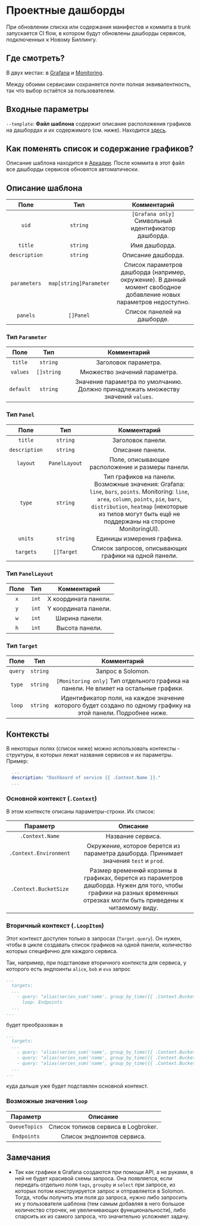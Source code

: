 # Проектные дашборды
При обновлении списка или содержания манифестов и коммита в trunk запускается CI flow, в котором будут обновлены дашборды сервисов, подключенных к Новому Биллингу. 

## Где смотреть? 
В двух местах: в [Grafana](https://grafana.yandex-team.ru/dashboards/f/jgUN2QJnk/billing-dashboards) и [Monitoring](https://monitoring.yandex-team.ru/projects/newbilling-tarification/dashboards). 

Между обоими сервисами сохраняется почти полная эквивалентность, так что выбор остаётся за пользователем.

## Входные параметры
`--template`: **Файл шаблона** содержит описание расположения графиков на дашбордах и их содержимого (см. ниже). Находится [здесь](https://a.yandex-team.ru/arc_vcs/billing/hot/manificenta/dashboard_templates).

## Как поменять список и содержание графиков?
Описание шаблона находится в [Аркадии](https://a.yandex-team.ru/arc/trunk/arcadia/billing/hot/manificenta/dashboard_templates/common.yml). После коммита в этот файл все дашборды сервисов обновятся автоматически. 

## Описание шаблона
|      Поле      |           Тип          |                                                     Комментарий                                                     |
|:--------------:|:----------------------:|:-------------------------------------------------------------------------------------------------------------------:|
|     `uid`      | `string`               | `[Grafana only]` Символьный идентификатор дашборда.                                                                   |
|     `title`    | `string`               | Имя дашборда.                                                                                                       |
| `description`  | `string`               | Описание дашборда.                                                                                                  |
|  `parameters`  | `map[string]Parameter` | Список параметров дашборда (например, окружение). В данный момент свободное добавление новых параметров недоступно. |
|    `panels`    | `[]Panel`              | Список панелей на дашборде.                                                                                         |
### Тип `Parameter`
| Поле       | Тип         | Комментарий                                                                        |
|:------------:|:-------------:|:------------------------------------------------------------------------------------:|
| `title`    | `string`    | Заголовок параметра.                                                               |
| `values`   | `[]string`  | Множество значений параметра.                                                      |
| `default`  | `string`    | Значение параметра по умолчанию. Должно принадлежать множеству значений  `values`. |

### Тип `Panel`
|      Поле     |      Тип      |                                                                                                                     Комментарий                                                                                                                    |
|:-------------:|:-------------:|:--------------------------------------------------------------------------------------------------------------------------------------------------------------------------------------------------------------------------------------------------:|
|    `title`    |   `string`    |                                                                                                                  Заголовок панели.                                                                                                                 |
| `description` |   `string`    |                                                                                                                  Описание панели.                                                                                                                  |
|   `layout`    | `PanelLayout` |                                                                                                  Поле, описывающее расположение и размеры панели.                                                                                                  |
|    `type`     |   `string`    | Тип графиков на панели. Возможные значения: Grafana: `line`, `bars`, `points`. Monitoring: `line`, `area`, `column`, `points`, `pie`, `bars`, `distribution`, `heatmap` (некоторые из типов могут быть ещё не поддержаны на стороне MonitoringUI). |
|    `units`    |   `string`    |                                                                                                             Единицы измерения графика.                                                                                                             |
|   `targets`   |   `[]Target`  |                                                                                                Список запросов, описывающих графики на одной панели.                                                                                               |

### Тип `PanelLayout`
| Поле |   Тип  |      Комментарий     |
|:----:|:------:|:--------------------:|
| `x`  | `int`  | X координата панели. |
| `y`  |  `int` | Y координата панели. |
| `w`  | `int`  |    Ширина панели.    |
| `h`  | `int`  |    Высота панели.    |

### Тип `Target`
|   Поле   |    Тип    |                                                                          Комментарий                                                                          |
|:--------:|:---------:|:-------------------------------------------------------------------------------------------------------------------------------------------------------------:|
| `query`  | `string`  |                                                                       Запрос в Solomon.                                                                       |
|  `type`  | `string`  |                              `[Monitoring only]` Тип отдельного графика на панели. Не влияет на остальные графики.                             |
|  `loop`  | `string`  | Идентификатор  поля, на каждое значение которого будет создано по одному графику на этой панели. Подробнее ниже. |

## Контексты
В некоторых полях (список ниже) можно использовать контексты - структуры, в которых лежат названия сервисов и их параметры.
Пример: 
```yaml
  ...
  description: "Dashboard of service {{ .Context.Name }}."
  ...
```

### Основной контекст (`.Context`)
В этом контексте описаны параметры-строки. Их список:

|        Параметр        |                                                                  Описание                                                                  |
|:----------------------:|:------------------------------------------------------------------------------------------------------------------------------------------:|
|     `.Context.Name`    |                                                              Название сервиса.                                                             |
| `.Context.Environment` |                            Окружение, которое берется из параметра дашборда. Принимает значения `test` и `prod`.                           |
|  `.Context.BucketSize` | Размер временн**о**й корзины в графиках, берется из параметров дашборда. Нужен для того, чтобы графики на разных временных отрезках могли быть приведены к читаемому виду. |

### Вторичный контекст (`.LoopItem`)
Этот контекст доступен только в запросах (`Target.query`). Он нужен, чтобы в цикле создавать список графиков на одной панели, количество которых специфично для каждого сервиса. 

Так, например, при подстановке вторичного контекста для сервиса, у которого есть эндпоинты `alice`, `bob` и `eva` запрос

```yaml
...
  targets:
  ...
    - query: "alias(series_sum('name', group_by_time({{ .Context.BucketSize }}, 'avg', {cluster='{{ .Context.Environment }}', project='newbilling-tarification', sensor='client_calculator-{{ .Context.Name }}.interaction_response_code_200', service='processor', name='{{ .LoopItem }}'})), '{{ .LoopItem }}')"
      loop: Endpoints
  ...
...
```

будет преобразован в 

```yaml
...
  targets:
  ...
    - query: "alias(series_sum('name', group_by_time({{ .Context.BucketSize }}, 'avg', {cluster='{{ .Context.Environment }}', project='newbilling-tarification', sensor='client_calculator-{{ .Context.Name }}.interaction_response_code_200', service='processor', name='alice'})), 'alice')"
    - query: "alias(series_sum('name', group_by_time({{ .Context.BucketSize }}, 'avg', {cluster='{{ .Context.Environment }}', project='newbilling-tarification', sensor='client_calculator-{{ .Context.Name }}.interaction_response_code_200', service='processor', name='bob'})), 'bob')"
    - query: "alias(series_sum('name', group_by_time({{ .Context.BucketSize }}, 'avg', {cluster='{{ .Context.Environment }}', project='newbilling-tarification', sensor='client_calculator-{{ .Context.Name }}.interaction_response_code_200', service='processor', name='eva'})), 'eva')"
  ...
...
```

куда дальше уже будет подставлен основной контекст.

### Возможные значения `loop`
|    Параметр   |               Описание              |
|:-------------:|:-----------------------------------:|
| `QueueTopics` | Список топиков сервиса в Logbroker. |
|  `Endpoints`  |      Список эндпоинтов сервиса.     |

## Замечания
* Так как графики в Grafana создаются при помощи API, а не руками, в ней не будет красивой схемы запроса. Она появляется, если передать отдельно поля `tags`, `groupby` и `select` при запросе, из которых потом конструируется запрос и отправляется в Solomon. Тогда, чтобы получить эти поля до запроса, нужно либо запросить их у пользователя шаблона (тем самым добавляя в него большое количество строчек, не увеличивающих функциональности), либо спарсить их из самого запроса, что значительно усложняет задачу.